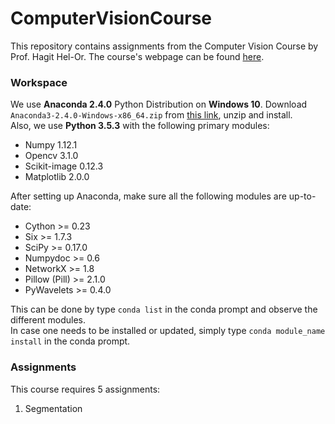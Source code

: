 # ComputerVisionCourse
This repository contains assignments from the Computer Vision Course by Prof. Hagit Hel-Or. 
The course's webpage can be found [here](http://cs.haifa.ac.il/hagit/courses/CV).

### Workspace
We use **Anaconda 2.4.0** Python Distribution on **Windows 10**.
Download `Anaconda3-2.4.0-Windows-x86_64.zip` from [this link](https://repo.continuum.io/archive/.winzip/ "zipped Windows installers"), unzip and install.  
Also, we use **Python 3.5.3** with the following primary modules:
  * Numpy 1.12.1
  * Opencv 3.1.0
  * Scikit-image 0.12.3
  * Matplotlib 2.0.0

After setting up Anaconda, make sure all the following modules are up-to-date:
  * Cython >= 0.23
  * Six >= 1.7.3
  * SciPy >= 0.17.0
  * Numpydoc >= 0.6
  * NetworkX >= 1.8
  * Pillow (Pill) >= 2.1.0
  * PyWavelets >= 0.4.0

This can be done by type `conda list` in the conda prompt and observe the different modules.  
In case one needs to be installed or updated, simply type `conda module_name install` in the conda prompt. 
  
### Assignments
This course requires 5 assignments:
  1. Segmentation

